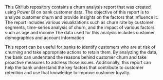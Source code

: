 This GitHub repository contains a churn analysis report that was created using Power BI on bank customer data. 
The objective of this report is to analyze customer churn and provide insights on the factors that influence it. The report includes various visualizations such as churn rate by customer segments, time-series analysis of churn, and the impact of various factors such as age and income
The data used for this analysis includes customer demographics and  account information 

This report can be useful for banks to identify customers who are at risk of churning and take appropriate actions to retain them. By analyzing the data, the bank can understand the reasons behind customer churn and take proactive measures to address those issues. Additionally, this report can help the bank understand the key factors that contribute to customer retention and use that knowledge to improve customer loyalty.


 





